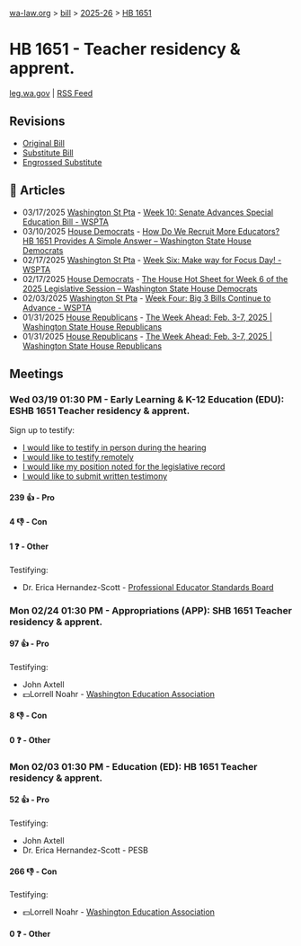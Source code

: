 [wa-law.org](/) > [bill](/bill/) > [2025-26](/bill/2025-26/) > [HB 1651](/bill/2025-26/hb/1651/)

# HB 1651 - Teacher residency & apprent.
[leg.wa.gov](https://app.leg.wa.gov/billsummary?BillNumber=1651&Year=2025&Initiative=false) | [RSS Feed](./rss.xml)

## Revisions
* [Original Bill](1/)
* [Substitute Bill](S/)
* [Engrossed Substitute](S.E/)

## 📰 Articles
* 03/17/2025 [Washington St Pta](/org/washington_st_pta/) - [Week 10: Senate Advances Special Education Bill - WSPTA](https://www.wastatepta.org/senate-advances-special-education-bill/#:~:text=ESHB%201651)
* 03/10/2025 [House Democrats](/org/house_democrats/) - [How Do We Recruit More Educators? HB 1651 Provides A Simple Answer – Washington State House Democrats](https://housedemocrats.wa.gov/blog/2025/03/10/how-do-we-recruit-more-educators-hb-1651-provides-a-simple-answer/#:~:text=House%20Bill%201651)
* 02/17/2025 [Washington St Pta](/org/washington_st_pta/) - [Week Six: Make way for Focus Day! - WSPTA](https://www.wastatepta.org/week-six-make-way-for-focus-day/#:~:text=HB%201651)
* 02/17/2025 [House Democrats](/org/house_democrats/) - [The House Hot Sheet for Week 6 of the 2025 Legislative Session – Washington State House Democrats](https://housedemocrats.wa.gov/blog/2025/02/17/the-house-hot-sheet-for-week-6-of-the-2025-legislative-session/#:~:text=HB%201651)
* 02/03/2025 [Washington St Pta](/org/washington_st_pta/) - [Week Four: Big 3 Bills Continue to Advance - WSPTA](https://www.wastatepta.org/week-four-big-3-bills-continue-to-advance/#:~:text=HB%201651)
* 01/31/2025 [House Republicans](/org/house_republicans/) - [The Week Ahead: Feb. 3-7, 2025 | Washington State House Republicans](http://houserepublicans.wa.gov/week/the-week-ahead-feb-3-7-2025/#:~:text=HB%201651)
* 01/31/2025 [House Republicans](/org/house_republicans/) - [The Week Ahead: Feb. 3-7, 2025 | Washington State House Republicans](https://houserepublicans.wa.gov/week/the-week-ahead-feb-3-7-2025/#:~:text=HB%201651)

## Meetings
### Wed 03/19 01:30 PM - Early Learning & K-12 Education (EDU): ESHB 1651 Teacher residency & apprent.
Sign up to testify:
* [I would like to testify in person during the hearing](https://app.leg.wa.gov/csi/Testifier/Add?chamber=House&mId=33039&aId=165743&caId=26374&tId=1)
* [I would like to testify remotely](https://app.leg.wa.gov/csi/Testifier/Add?chamber=House&mId=33039&aId=165743&caId=26374&tId=2)
* [I would like my position noted for the legislative record](https://app.leg.wa.gov/csi/Testifier/Add?chamber=House&mId=33039&aId=165743&caId=26374&tId=3)
* [I would like to submit written testimony](https://app.leg.wa.gov/csi/Testifier/Add?chamber=House&mId=33039&aId=165743&caId=26374&tId=4)

#### 239 👍 - Pro

#### 4 👎 - Con

#### 1 ❓ - Other
Testifying:
* Dr. Erica Hernandez-Scott - [Professional Educator Standards Board](/org/professional_educator_standards_board/)

### Mon 02/24 01:30 PM - Appropriations (APP): SHB 1651 Teacher residency & apprent.
#### 97 👍 - Pro
Testifying:
* John Axtell
* 💵Lorrell Noahr - [Washington Education Association](/org/washington_education_association/)

#### 8 👎 - Con

#### 0 ❓ - Other

### Mon 02/03 01:30 PM - Education (ED): HB 1651 Teacher residency & apprent.
#### 52 👍 - Pro
Testifying:
* John Axtell
* Dr. Erica Hernandez-Scott - PESB

#### 266 👎 - Con
Testifying:
* 💵Lorrell Noahr - [Washington Education Association](/org/washington_education_association/)

#### 0 ❓ - Other
